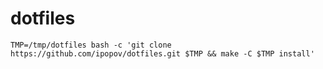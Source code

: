 dotfiles
========

```
TMP=/tmp/dotfiles bash -c 'git clone https://github.com/ipopov/dotfiles.git $TMP && make -C $TMP install'
```
